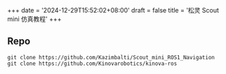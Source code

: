+++
date = '2024-12-29T15:52:02+08:00'
draft = false
title = '松灵 Scout mini 仿真教程'
+++

## Repo
```shell
git clone https://github.com/Kazimbalti/Scout_mini_ROS1_Navigation
git clone https://github.com/Kinovarobotics/kinova-ros
```